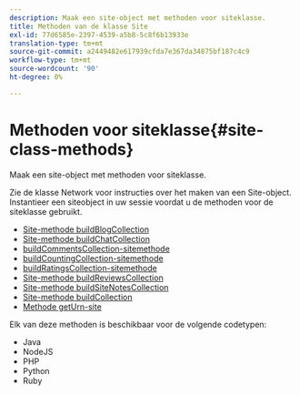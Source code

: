 ```yaml
---
description: Maak een site-object met methoden voor siteklasse.
title: Methoden van de klasse Site
exl-id: 77d6585e-2397-4539-a5b8-5c8f6b13933e
translation-type: tm+mt
source-git-commit: a2449482e617939cfda7e367da34875bf187c4c9
workflow-type: tm+mt
source-wordcount: '90'
ht-degree: 0%

---
```


# Methoden voor siteklasse{#site-class-methods}

Maak een site-object met methoden voor siteklasse.

Zie de klasse Network voor instructies over het maken van een Site-object. Instantieer een siteobject in uw sessie voordat u de methoden voor de siteklasse gebruikt.

* [Site-methode buildBlogCollection](../c-installing-libraries/r-buildblogcollection-site-method.md#r_buildblogcollection_site_method)
* [Site-methode buildChatCollection](../c-installing-libraries/r-buildchatcollection-site-method.md#r_buildchatcollection_site_method)
* [buildCommentsCollection-sitemethode](../c-installing-libraries/r-buildcommentscollection-site-method.md#r_buildcommentscollection_site_method)
* [buildCountingCollection-sitemethode](../c-installing-libraries/r-buildcountingcollection-site-method.md#r_buildcountingcollection_site_method)
* [buildRatingsCollection-sitemethode](../c-installing-libraries/r-buildratingscollection-site-method.md#r_buildratingscollection_site_method)
* [Site-methode buildReviewsCollection](../c-installing-libraries/r-buildreviewscollection-site-method.md#r_buildreviewscollection_site_method)
* [Site-methode buildSiteNotesCollection](../c-installing-libraries/r-buildsitenotescollection-site-method.md#r_buildsitenotescollection_site_method)
* [Site-methode buildCollection](../c-installing-libraries/r-buildcollection-site-method.md#r_buildcollection_site_method)
* [Methode getUrn-site](../c-installing-libraries/r-geturn-site-method.md#r_geturn_site_method)

Elk van deze methoden is beschikbaar voor de volgende codetypen:

* Java
* NodeJS
* PHP
* Python
* Ruby
